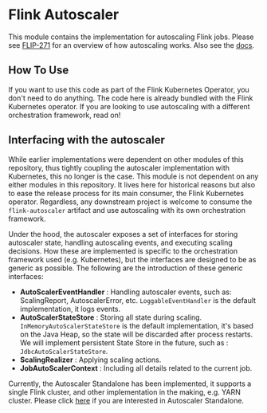 # Flink Autoscaler

This module contains the implementation for autoscaling Flink jobs.
Please see [FLIP-271](https://cwiki.apache.org/confluence/display/FLINK/FLIP-271%3A+Autoscaling)
for an overview of how autoscaling works. Also see the [docs](../docs).

## How To Use

If you want to use this code as part of the Flink Kubernetes Operator, you don't need to
do anything. The code here is already bundled with the Flink Kubernetes operator.
If you are looking to use autoscaling with a different orchestration framework, read on!

## Interfacing with the autoscaler

While earlier implementations were dependent on other modules of this repository,
thus tightly coupling the autoscaler implementation with Kubernetes, this no
longer is the case. This module is not dependent on any either modules in this repository.
It lives here for historical reasons but also to ease the release process for its main
consumer, the Flink Kubernetes operator. Regardless, any downstream project is welcome
to consume the `flink-autoscaler` artifact and use autoscaling with its own orchestration
framework.

Under the hood, the autoscaler exposes a set of interfaces for storing autoscaler state,
handling autoscaling events, and executing scaling decisions. How these are implemented
is specific to the orchestration framework used (e.g. Kubernetes), but the interfaces are
designed to be as generic as possible. The following are the introduction of these 
generic interfaces:

- **AutoScalerEventHandler** : Handling autoscaler events, such as: ScalingReport,
  AutoscalerError, etc. `LoggableEventHandler` is the default implementation, it logs events.
- **AutoScalerStateStore** : Storing all state during scaling. `InMemoryAutoScalerStateStore`
  is the default implementation, it's based on the Java Heap, so the state will be discarded
  after process restarts. We will implement persistent State Store in the future, such as
  : `JdbcAutoScalerStateStore`.
- **ScalingRealizer** : Applying scaling actions.
- **JobAutoScalerContext** : Including all details related to the current job.

Currently, the Autoscaler Standalone has been implemented, it supports a single Flink cluster, 
and other implementation in the making, e.g. YARN cluster. Please click [here](../flink-autoscaler-standalone/README.md) 
if you are interested in Autoscaler Standalone.
